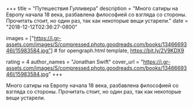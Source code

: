 
+++
title = "Путешествия Гулливера"
description = "Много сатиры на Европу начала 18 века, разбавлена философией со взгляда со стороны. Прочитать стоит, но один раз, так как некоторые вещи устарели."
date = "2018-12-12T02:36:27-0800"

images = ["https://i.gr-assets.com/images/S/compressed.photo.goodreads.com/books/1346669346l/15983584.jpg"]  # for opengraph.html template, https://bit.ly/2V9KDX9

rating = 4
author_names = "Jonathan Swift"
cover_url = "https://i.gr-assets.com/images/S/compressed.photo.goodreads.com/books/1346669346l/15983584.jpg"
+++

Много сатиры на Европу начала 18 века, разбавлена философией со взгляда со стороны. Прочитать стоит, но один раз, так как некоторые вещи устарели.
